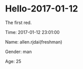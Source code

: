 # Hello-2017-01-12
The first red.

Time: 2017-01-12 23:01:00

Name: allen.rjdai(freshman)

Gender: man

Age: 25
